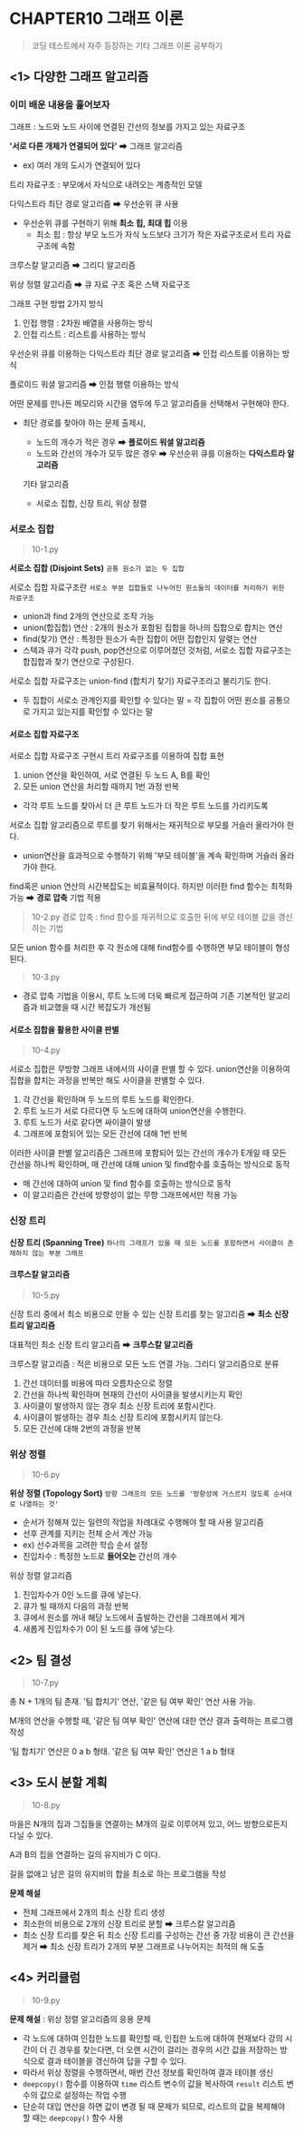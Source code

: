 # CHAPTER10 그래프 이론
> 코딩 테스트에서 자주 등장하는 기타 그래프 이론 공부하기

## <1> 다양한 그래프 알고리즘
### 이미 배운 내용을 훑어보자
그래프 : 노드와 노드 사이에 연결된 간선의 정보를 가지고 있는 자료구조

**'서로 다른 개체가 연결되어 있다'** ➡ 그래프 알고리즘
- ex) 여러 개의 도시가 연결되어 있다

트리 자료구조 : 부모에서 자식으로 내려오는 계층적인 모델

다익스트라 최단 경로 알고리즘 ➡ 우선순위 큐 사용
- 우선순위 큐를 구현하기 위해 **최소 힙, 최대 힙** 이용
  - 최소 힙 : 항상 부모 노드가 자식 노드보다 크기가 작은 자료구조로서 트리 자료구조에 속함

크루스칼 알고리즘 ➡ 그리디 알고리즘

위상 정렬 알고리즘 ➡ 큐 자료 구조 혹은 스택 자료구조

그래프 구현 방법 2가지 방식
1. 인접 행렬 : 2차원 배열을 사용하는 방식
2. 인접 리스트 : 리스트를 사용하는 방식

우선순위 큐를 이용하는 다익스트라 최단 경로 알고리즘 ➡ 인접 리스트를 이용하는 방식
 
플로이드 워셜 알고리즘 ➡ 인접 행렬 이용하는 방식

어떤 문제를 만나든 메모리와 시간을 염두에 두고 알고리즘을 선택해서 구현해야 한다.
- 최단 경로를 찾아야 하는 문제 출제시, 
  - 노드의 개수가 적은 경우 ➡ **플로이드 워셜 알고리즘**
  - 노드와 간선의 개수가 모두 많은 경우 ➡ 우선순위 큐를 이용하는 **다익스트라 알고리즘**
  
  기타 알고리즘
  - 서로소 집합, 신장 트리, 위상 정렬
  
### 서로소 집합
> 10-1.py
  
**서로소 집합 (Disjoint Sets)** ```공통 원소가 없는 두 집합```
  
서로소 집합 자료구조란 ```서로소 부분 집합들로 나누어진 원소들의 데이터를 처리하기 위한 자료구조```
- union과 find 2개의 연산으로 조작 가능
- union(합집합) 연산 : 2개의 원소가 포함된 집합을 하나의 집합으로 합치는 연산
- find(찾기) 연산 : 특정한 원소가 속한 집합이 어떤 집합인지 알렺는 연산
- 스택과 큐가 각각 push, pop연산으로 이루어졌던 것처럼, 서로소 집합 자료구조는 합집합과 찾기 연산으로 구성된다.
  
서로소 집합 자료구조는 union-find (합치기 찾기) 자료구조라고 불리기도 한다.
- 두 집합이 서로소 관계인지를 확인할 수 있다는 말 = 각 집합이 어떤 원소를 공통으로 가지고 있는지를 확인할 수 있다는 말
  
#### 서로소 집합 자료구조
서로소 집합 자료구조 구현시 트리 자료구조를 이용하여 집합 표현
1. union 연산을 확인하여, 서로 연결된 두 노드 A, B를 확인
2. 모든 union 연산을 처리할 때까지 1번 과정 반복
- 각각 루트 노드를 찾아서 더 큰 루트 노드가 더 작은 루트 노드를 가리키도록
  
서로소 집합 알고리즘으로 루트를 찾기 위해서는 재귀적으로 부모를 거슬러 올라가야 한다.
- union연산을 효과적으로 수행하기 위해 '부모 테이블'을 계속 확인하며 거슬러 올라가야 한다.
  
find혹은 union 연산의 시간복잡도는 비효율적이다. 하지만 이러한 find 함수는 최적화 가능 ➡ **경로 압축** 기법 적용
> 10-2.py
경로 압축 : find 함수를 재귀적으로 호출한 뒤에 부모 테이블 값을 갱신하는 기법
  
모든 union 함수를 처리한 후 각 원소에 대해 find함수를 수행하면 부모 테이블이 형성된다. 
> 10-3.py
- 경로 압축 기법을 이용시, 루트 노드에 더욱 빠르게 접근하여 기존 기본적인 알고리즘과 비교했을 때 시간 복잡도가 개선됨
  
#### 서로소 집합을 활용한 사이클 판별
> 10-4.py

서로소 집합은 무방향 그래프 내에서의 사이클 판별 할 수 있다. union연산을 이용하여 집합을 합치는 과정을 반복만 해도 사이클을 판별할 수 있다.
1. 각 간선을 확인하며 두 노드의 루트 노드를 확인한다.
  1. 루트 노드가 서로 다르다면 두 노드에 대하여 union연산을 수행한다.
  2. 루트 노드가 서로 같다면 싸이클이 발생
2. 그래프에 포함되어 있는 모든 간선에 대해 1번 반복
  
이러한 사이클 판별 알고리즘은 그래프에 포함되어 있는 간선의 개수가 E개일 때 모든 간선을 하나씩 확인하며, 매 간선에 대해 union 및 find함수를 호출하는 방식으로 동작
- 매 간선에 대하여 union 및 find 함수를 호출하는 방식으로 동작
- 이 알고리즘은 간선에 방향성이 없는 무향 그래프에서만 적용 가능
  
### 신장 트리
**신장 트리 (Spanning Tree)** ```하나의 그래프가 있을 때 모든 노드를 포함하면서 사이클이 존재하지 않는 부분 그래프```
  
#### 크루스칼 알고리즘
> 10-5.py

신장 트리 중에서 최소 비용으로 만들 수 있는 신장 트리를 찾는 알고리즘 ➡ **최소 신장 트리 알고리즘**

대표적인 최소 신장 트리 알고리즘 ➡ **크루스칼 알고리즘**

크루스칼 알고리즘 : 적은 비용으로 모든 노드 연결 가능. 그리디 알고리즘으로 분류
1. 간선 데이터를 비용에 따라 오름차순으로 정렬
2. 간선을 하나씩 확인하며 현재의 간선이 사이클을 발생시키는지 확인
  1. 사이클이 발생하지 않는 경우 최소 신장 트리에 포함시킨다.
  2. 사이클이 발생하는 경우 최소 신장 트리에 포함시키지 않는다.
3. 모든 간선에 대해 2번의 과정을 반복

### 위상 정렬
> 10-6.py

**위상 정렬 (Topology Sort)** ```방향 그래프의 모든 노드를 '방향성에 거스르지 않도록 순서대로 나열하는 것'```
- 순서가 정해져 있는 일련의 작업을 차례대로 수행해야 할 때 사용 알고리즘
- 선후 관계를 지키는 전체 순서 계산 가능
- ex) 선수과목을 고려한 학습 순서 설정
- 진입차수 : 특정한 노드로 **들어오는** 간선의 개수

위상 정렬 알고리즘
1. 진입차수가 0인 노드를 큐에 넣는다.
2. 큐가 빌 때까지 다음의 과정 반복
  1. 큐에서 원소를 꺼내 해당 노드에서 출발하는 간선을 그래프에서 제거
  2. 새롭게 진입차수가 0이 된 노드를 큐에 넣는다.


## <2> 팀 결성
> 10-7.py

총 N + 1개의 팀 존재. '팀 합치기' 연산, '같은 팀 여부 확인' 연산 사용 가능.

M개의 연산을 수행할 때, '같은 팀 여부 확인' 연산에 대한 연산 결과 출력하는 프로그램 작성

'팀 합치기' 연산은 0 a b 형태. '같은 팀 여부 확인' 연산은 1 a b 형태

## <3> 도시 분할 계획
> 10-8.py

마을은 N개의 집과 그집들을 연결하는 M개의 길로 이루어져 있고, 어느 방향으로든지 다닐 수 있다.

A과 B의 집을 연결하는 길의 유지비가 C 이다.

길을 없애고 남은 길의 유지비의 합을 최소로 하는 프로그램을 작성

**문제 해설** 
- 전체 그래프에서 2개의 최소 신장 트리 생성
- 최소한의 비용으로 2개의 신장 트리로 분할 ➡ 크루스칼 알고리즘
- 최소 신장 트리를 찾은 뒤 최소 신장 트리를 구성하는 간선 중 가장 비용이 큰 간선을 제거 ➡ 최소 신장 트리가 2개의 부분 그래프로 나누어지는 최적의 해 도출


## <4> 커리큘럼
> 10-9.py

**문제 해설** : 위상 정렬 알고리즘의 응용 문제
- 각 노드에 대하여 인접한 노드를 확인할 때, 인접한 노드에 대하여 현재보다 강의 시간이 더 긴 경우를 찾는다면, 더 오랜 시간이 걸리는 경우의 시간 값을 저장하는 방식으로 결과 테이블을 갱신하여 답을 구할 수 있다.
- 따라서 위상 정렬을 수행하면서, 매번 간선 정보를 확인하여 결과 테이블 생신
- ```deepcopy()``` 함수를 이용하여 ```time``` 리스트 변수의 값을 복사하여 ```result``` 리스트 변수의 값으로 설정하는 작업 수행
- 단순히 대입 연산을 하면 값이 변경 될 때 문제가 되므로, 리스트의 값을 복제해야 할 때는 ```deepcopy()``` 함수 사용
  
